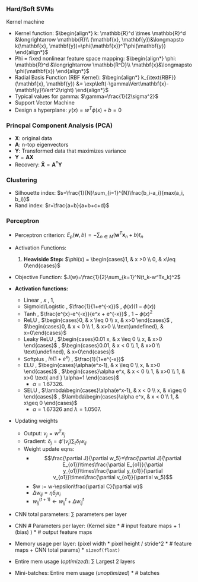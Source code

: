 ### Hard/Soft SVMs 
Kernel machine
- Kernel function: $\begin{align*} k: \mathbb{R}^d \times \mathbb{R}^d &\longrightarrow \mathbb{R}\\ (\mathbf{x}, \mathbf{y})&\longmapsto k(\mathbf{x}, \mathbf{y})=\phi(\mathbf{x})^T\phi(\mathbf{y}) \end{align*}$
- Phi = fixed nonlinear feature space mapping: $\begin{align*} \phi: \mathbb{R}^d &\longrightarrow \mathbb{R^D}\\ \mathbf{x}&\longmapsto \phi(\mathbf{x}) \end{align*}$
- Radial Basis Function (RBF Kernel): $\begin{align*} k_{\text{RBF}}(\mathbf{x}, \mathbf{y}) &= \exp\left(-\gamma\Vert\mathbf{x}-\mathbf{y}\Vert^2\right) \end{align*}$
- Typical values for gamma: $\gamma=\frac{1}{2\sigma^2}$
- Support Vector Machine
- Design a hyperplane: $y(x) = w^T\phi(x) + b = 0$
### Princpal Component Analysis (PCA)
- $\mathbf{X}$: original data
- $\mathbf{A}$: n-top eigenvectors
- $\mathbf{Y}$: Transformed data that maximizes variance
- $\mathbf{Y}=\mathbf{A}\mathbf{X}$
- Recovery:  $\mathbf{\hat{X}}=\mathbf{A^\dagger}\mathbf{Y}$
### Clustering
- Silhouette index: $s=\frac{1}{N}\sum_{i=1}^{N}\frac{b_i-a_i}{max(a_i, b_i)}$
- Rand index: $r=\frac{a+b}{a+b+c+d}$
### Perceptron
- Perceptron criterion: $E_p(\mathbf{w}, b)=-\sum_{n\in M}(\mathbf{w}^T\mathbf{x}_n+b)t_n$
- Activation Functions:
	1. **Heaviside Step:** $\phi(x) = \begin{cases}1,  & x >0 \\ 0,  & x\leq 0\end{cases}$
- Objective Function: $J(w)=\frac{1}{2}\sum_{k=1}^N(t_k-w^Tx_k)^2$
- **Activation functions:**
	- Linear ,  $x$ ,  $1$, 
	- Sigmoid/Logistic ,  $\frac{1}{1+e^{-x}}$ ,  $\phi(x)(1-\phi(x))$ 
	- Tanh ,  $\frac{e^{x}-e^{-x}}{e^x + e^{-x}}$ ,  $1-\phi(x)^2$ 
	- ReLU ,  $\begin{cases}0,  & x \leq 0 \\ x,  & x>0 \end{cases}$ ,  $\begin{cases}0,  & x < 0 \\ 1,  & x>0 \\ \text{undefined},  & x=0\end{cases}$ 
	- Leaky ReLU ,  $\begin{cases}0.01 x,  & x \leq 0 \\ x,  & x>0 \end{cases}$ ,  $\begin{cases}0.01,  & x < 0 \\ 1,  & x>0 \\ \text{undefined},  & x=0\end{cases}$ 
	- Softplus ,  $ln(1+e^x)$ ,  $\frac{1}{1+e^{-x}}$ 
	- ELU ,  $\begin{cases}\alpha(e^x-1),  & x \leq 0 \\ x,  & x>0 \end{cases}$ ,   $\begin{cases}\alpha e^x,  & x < 0 \\ 1,  & x>0 \\ 1,  & x>0 \text{ and } \alpha=1  \end{cases}$ 
		- $\alpha=1.67326$.
	- SELU ,  $\lambda\begin{cases}\alpha(e^x-1),  & x < 0 \\ x,  & x\geq 0 \end{cases}$ ,  $\lambda\begin{cases}\alpha e^x,  & x < 0 \\ 1,  & x\geq 0 \end{cases}$ 
		- $\alpha=1.67326$ and $\lambda=1.0507$.
- Updating weights
	- Output: $v_j=w^Tx_j$
	- Gradient: $\delta_j=\phi'(v_j)\sum_t\delta_lw_{lj}$
	- Weight update eqns:
		- $$\frac{\partial J}{\partial w_5}=\frac{\partial J}{\partial E_{o1}}\times\frac{\partial E_{o1}}{\partial y_{o1}}\times\frac{\partial y_{o1}}{\partial v_{o1}}\times\frac{\partial v_{o1}}{\partial w_5}$$
		- $w := w-\epsilon\frac{\partial C}{\partial w}$
		- $\Delta w_{ij}=\eta\delta_jx_i$ 
		- $w_{ij}^{(t+1)}\leftarrow w_{ij}^t+\Delta w_{ij}^t$	

- CNN total parameters: $\sum$ parameters per layer
- CNN # Parameters per layer: (Kernel size * # input feature maps + 1 (bias) ) * # output feature maps
- Memory usage per layer: (pixel width * pixel height / stride^2 * # feature maps + CNN total params) * `sizeof(float)` 
- Entire mem usage (*optimized*): $\sum$ Largest 2 layers
- Mini-batches: Entire mem usage (*unoptimized*) * # batches
